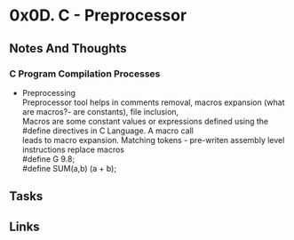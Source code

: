 # 0x0D. C - Preprocessor  
## Notes And Thoughts
### C Program Compilation Processes
+ Preprocessing  
Preprocessor tool helps in comments removal, macros expansion (what are macros?- are constants), file inclusion,  
Macros are some constant values or expressions defined using the #define directives in C Language. A macro call  
leads to macro expansion. Matching tokens - pre-writen assembly level instructions replace macros  
		#define G 9.8;  
		#define SUM(a,b) (a + b);  
## Tasks

## Links
